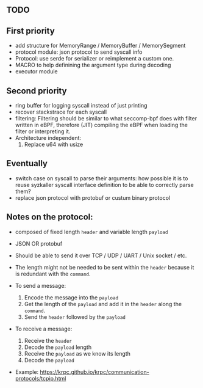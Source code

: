 
## TODO

## First priority

- add structure for MemoryRange / MemoryBuffer / MemorySegment
- protocol module: json protocol to send syscall info
- Protocol: use serde for serializer or reimplement a custom one.
- MACRO to help definining the argument type during decoding
- executor module

## Second priority

- ring buffer for logging syscall instead of just printing
- recover stackstrace for each syscall
- filtering: Filtering should be similar to what seccomp-bpf does with filter written in eBPF, therefore (JIT) compiling the eBPF when loading the filter or interpreting it.
- Architecture independent:
    1. Replace u64 with usize

## Eventually

- switch case on syscall to parse their arguments: how possible it is to reuse syzkaller syscall interface definition to be able to correctly parse them?
- replace json protocol with protobuf or custum binary protocol


## Notes on the protocol:

- composed of fixed length `header` and variable length `payload`
- JSON OR protobuf
- Should be able to send it over TCP / UDP / UART / Unix socket / etc.
- The length might not be needed to be sent within the `header` because it is redundant with the `command`.
- To send a message:
    1. Encode the message into the `payload`
    2. Get the length of the `payload` and add it in the `header` along the `command`.
    3. Send the `header` followed by the `payload`
- To receive a message:
    1. Receive the `header` 
    2. Decode the `payload` length
    3. Receive the `payload` as we know its length
    4. Decode the `payload`

- Example: https://krpc.github.io/krpc/communication-protocols/tcpip.html

